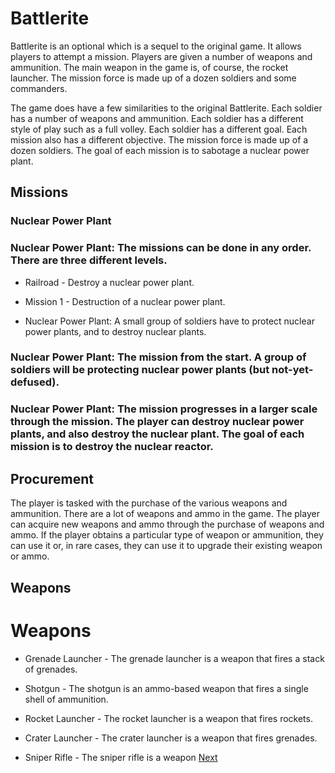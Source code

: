 # Battlerite

Battlerite is an optional which is a sequel to the original game. It allows players to attempt a mission. Players are given a number of weapons and ammunition. The main weapon in the game is, of course, the rocket launcher. The mission force is made up of a dozen soldiers and some commanders.

The game does have a few similarities to the original Battlerite. Each soldier has a number of weapons and ammunition. Each soldier has a different style of play such as a full volley. Each soldier has a different goal. Each mission also has a different objective. The mission force is made up of a dozen soldiers. The goal of each mission is to sabotage a nuclear power plant.

## Missions

### Nuclear Power Plant

### Nuclear Power Plant: The missions can be done in any order. There are three different levels.

*   Railroad - Destroy a nuclear power plant.

*   Mission 1 - Destruction of a nuclear power plant.

*   Nuclear Power Plant: A small group of soldiers have to protect nuclear power plants, and to destroy nuclear plants.

### Nuclear Power Plant: The mission from the start. A group of soldiers will be protecting nuclear power plants (but not-yet-defused).

### Nuclear Power Plant: The mission progresses in a larger scale through the mission. The player can destroy nuclear power plants, and also destroy the nuclear plant. The goal of each mission is to destroy the nuclear reactor.

## Procurement

The player is tasked with the purchase of the various weapons and ammunition. There are a lot of weapons and ammo in the game. The player can acquire new weapons and ammo through the purchase of weapons and ammo. If the player obtains a particular type of weapon or ammunition, they can use it or, in rare cases, they can use it to upgrade their existing weapon or ammo.

## Weapons

# Weapons

*   Grenade Launcher - The grenade launcher is a weapon that fires a stack of grenades.

*   Shotgun - The shotgun is an ammo-based weapon that fires a single shell of ammunition.

*   Rocket Launcher - The rocket launcher is a weapon that fires rockets.

*   Crater Launcher - The crater launcher is a weapon that fires grenades.

*   Sniper Rifle - The sniper rifle is a weapon
[Next](358.md)